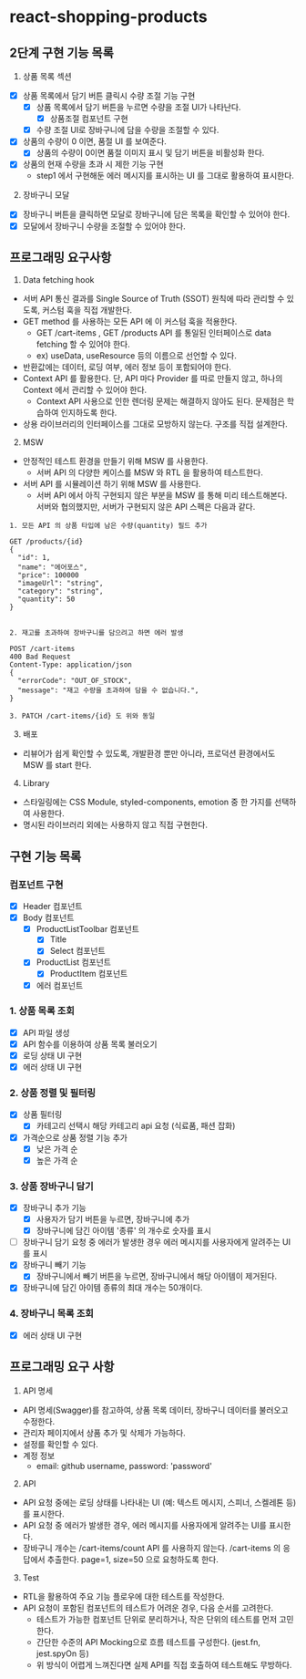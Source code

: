 # react-shopping-products

## 2단계 구현 기능 목록

1. 상품 목록 섹션

- [x] 상품 목록에서 담기 버튼 클릭시 수량 조절 기능 구현
  - [x] 상품 목록에서 담기 버튼을 누르면 수량을 조절 UI가 나타난다.
    - [x] 상품조절 컴포넌트 구현
  - [x] 수량 조절 UI로 장바구니에 담을 수량을 조절할 수 있다.
- [x] 상품의 수량이 0 이면, 품절 UI 를 보여준다.
  - [x] 상품의 수량이 0이면 품절 이미지 표시 및 담기 버튼을 비활성화 한다.
- [x] 상품의 현재 수량을 초과 시 제한 기능 구현
  - step1 에서 구현해둔 에러 메시지를 표시하는 UI 를 그대로 활용하여 표시한다.

2. 장바구니 모달

- [x] 장바구니 버튼을 클릭하면 모달로 장바구니에 담은 목록을 확인할 수 있어야 한다.
- [x] 모달에서 장바구니 수량을 조절할 수 있어야 한다.

## 프로그래밍 요구사항

1. Data fetching hook

- 서버 API 통신 결과를 Single Source of Truth (SSOT) 원칙에 따라 관리할 수 있도록, 커스텀 훅을 직접 개발한다.
- GET method 를 사용하는 모든 API 에 이 커스텀 훅을 적용한다.
  - GET /cart-items , GET /products API 를 통일된 인터페이스로 data fetching 할 수 있어야 한다.
  - ex) useData, useResource 등의 이름으로 선언할 수 있다.
- 반환값에는 데이터, 로딩 여부, 에러 정보 등이 포함되어야 한다.
- Context API 를 활용한다. 단, API 마다 Provider 를 따로 만들지 않고, 하나의 Context 에서 관리할 수 있어야 한다.
  - Context API 사용으로 인한 렌더링 문제는 해결하지 않아도 된다. 문제점은 학습하여 인지하도록 한다.
- 상용 라이브러리의 인터페이스를 그대로 모방하지 않는다. 구조를 직접 설계한다.

2. MSW

- 안정적인 테스트 환경을 만들기 위해 MSW 를 사용한다.
  - 서버 API 의 다양한 케이스를 MSW 와 RTL 을 활용하여 테스트한다.
- 서버 API 를 시뮬레이션 하기 위해 MSW 를 사용한다.
  - 서버 API 에서 아직 구현되지 않은 부분을 MSW 를 통해 미리 테스트해본다. 서버와 협의했지만, 서버가 구현되지 않은 API 스펙은 다음과 같다.

```
1. 모든 API 의 상품 타입에 남은 수량(quantity) 필드 추가

GET /products/{id}
{
  "id": 1,
  "name": "에어포스",
  "price": 100000
  "imageUrl": "string",
  "category": "string",
  "quantity": 50
}


2. 재고를 초과하여 장바구니를 담으려고 하면 에러 발생

POST /cart-items
400 Bad Request
Content-Type: application/json
{
  "errorCode": "OUT_OF_STOCK",
  "message": "재고 수량을 초과하여 담을 수 없습니다.",
}

3. PATCH /cart-items/{id} 도 위와 동일
```

3. 배포

- 리뷰어가 쉽게 확인할 수 있도록, 개발환경 뿐만 아니라, 프로덕션 환경에서도 MSW 를 start 한다.

4. Library

- 스타일링에는 CSS Module, styled-components, emotion 중 한 가지를 선택하여 사용한다.
- 명시된 라이브러리 외에는 사용하지 않고 직접 구현한다.

## 구현 기능 목록

### 컴포넌트 구현

- [x] Header 컴포넌트
- [x] Body 컴포넌트
  - [x] ProductListToolbar 컴포넌트
    - [x] Title
    - [x] Select 컴포넌트
  - [x] ProductList 컴포넌트
    - [x] ProductItem 컴포넌트
  - [x] 에러 컴포넌트

### 1. 상품 목록 조회

- [x] API 파일 생성
- [x] API 함수를 이용하여 상품 목록 불러오기
- [x] 로딩 상태 UI 구현
- [x] 에러 상태 UI 구현

### 2. 상품 정렬 및 필터링

- [x] 상품 필터링
  - [x] 카테고리 선택시 해당 카테고리 api 요청 (식료품, 패션 잡화)
- [x] 가격순으로 상품 정렬 기능 추가
  - [x] 낮은 가격 순
  - [x] 높은 가격 순

### 3. 상품 장바구니 담기

- [x] 장바구니 추가 기능
  - [x] 사용자가 담기 버튼을 누르면, 장바구니에 추가
  - [x] 장바구니에 담긴 아이템 '종류' 의 개수로 숫자를 표시
- [ ] 장바구니 담기 요청 중 에러가 발생한 경우 에러 메시지를 사용자에게 알려주는 UI를 표시
- [x] 장바구니 빼기 기능
  - [x] 장바구니에서 빼기 버튼을 누르면, 장바구니에서 해당 아이템이 제거된다.
- [x] 장바구니에 담긴 아이템 종류의 최대 개수는 50개이다.

### 4. 장바구니 목록 조회

- [x] 에러 상태 UI 구현

## 프로그래밍 요구 사항

1. API 명세

- API 명세(Swagger)를 참고하여, 상품 목록 데이터, 장바구니 데이터를 불러오고 수정한다.
- 관리자 페이지에서 상품 추가 및 삭제가 가능하다.
- 설정를 확인할 수 있다.
- 계정 정보
  - email: github username, password: 'password'

2. API

- API 요청 중에는 로딩 상태를 나타내는 UI (예: 텍스트 메시지, 스피너, 스켈레톤 등)를 표시한다.
- API 요청 중 에러가 발생한 경우, 에러 메시지를 사용자에게 알려주는 UI를 표시한다.
- 장바구니 개수는 /cart-items/count API 를 사용하지 않는다. /cart-items 의 응답에서 추출한다. page=1, size=50 으로 요청하도록 한다.

3. Test

- RTL을 활용하여 주요 기능 플로우에 대한 테스트를 작성한다.
- API 요청이 포함된 컴포넌트의 테스트가 어려운 경우, 다음 순서를 고려한다.
  - 테스트가 가능한 컴포넌트 단위로 분리하거나, 작은 단위의 테스트를 먼저 고민한다.
  - 간단한 수준의 API Mocking으로 흐름 테스트를 구성한다. (jest.fn, jest.spyOn 등)
  - 위 방식이 어렵게 느껴진다면 실제 API를 직접 호출하여 테스트해도 무방하다.
